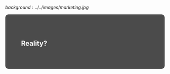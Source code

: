 $background:../../images/marketing.jpg$

<div style="border-radius: 10px;background-color: rgba(0, 0, 0, 0.7); color: #fff; padding: 50px;">

## Reality?
